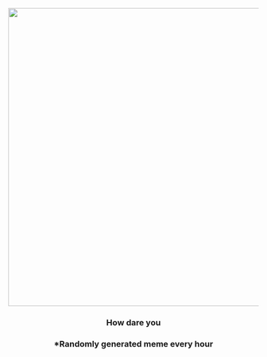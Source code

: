 <p align="center">
        <img src="https://i.redd.it/c7vkwaujdav91.png" width="600" height="600">
        </p>
        <h3 align="center">How dare you</h3>
        <h3 align="center">*Randomly generated meme every hour</h3>
    